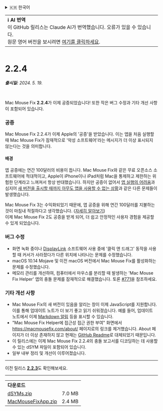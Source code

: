 <details>
<summary>🇰🇷 한국어</summary>

[🇬🇧 English (GitHub)](https://github.com/noah-nuebling/mac-mouse-fix/releases/tag/2.2.4)\
[🇦🇩 Català](https://redirect.macmousefix.com/?target=mmf-release&tag=2.2.4&locale=ca)\
[🇩🇪 Deutsch](https://redirect.macmousefix.com/?target=mmf-release&tag=2.2.4&locale=de)\
[🇪🇸 Español](https://redirect.macmousefix.com/?target=mmf-release&tag=2.2.4&locale=es)\
[🇫🇷 Français](https://redirect.macmousefix.com/?target=mmf-release&tag=2.2.4&locale=fr)\
[🇮🇩 Indonesia](https://redirect.macmousefix.com/?target=mmf-release&tag=2.2.4&locale=id)\
[🇮🇹 Italiano](https://redirect.macmousefix.com/?target=mmf-release&tag=2.2.4&locale=it)\
[🇭🇺 Magyar](https://redirect.macmousefix.com/?target=mmf-release&tag=2.2.4&locale=hu)\
[🇳🇱 Nederlands](https://redirect.macmousefix.com/?target=mmf-release&tag=2.2.4&locale=nl)\
[🇵🇱 Polski](https://redirect.macmousefix.com/?target=mmf-release&tag=2.2.4&locale=pl)\
[🇧🇷 Português (Brasil)](https://redirect.macmousefix.com/?target=mmf-release&tag=2.2.4&locale=pt-BR)\
[🇵🇹 Português (Portugal)](https://redirect.macmousefix.com/?target=mmf-release&tag=2.2.4&locale=pt-PT)\
[🇷🇴 Română](https://redirect.macmousefix.com/?target=mmf-release&tag=2.2.4&locale=ro)\
[🇸🇪 Svenska](https://redirect.macmousefix.com/?target=mmf-release&tag=2.2.4&locale=sv)\
[🇻🇳 Tiếng Việt](https://redirect.macmousefix.com/?target=mmf-release&tag=2.2.4&locale=vi)\
[🇹🇷 Türkçe](https://redirect.macmousefix.com/?target=mmf-release&tag=2.2.4&locale=tr)\
[🇨🇿 Čeština](https://redirect.macmousefix.com/?target=mmf-release&tag=2.2.4&locale=cs)\
[🇬🇷 Ελληνικά](https://redirect.macmousefix.com/?target=mmf-release&tag=2.2.4&locale=el)\
[🇷🇺 Русский](https://redirect.macmousefix.com/?target=mmf-release&tag=2.2.4&locale=ru)\
[🇺🇦 Українська](https://redirect.macmousefix.com/?target=mmf-release&tag=2.2.4&locale=uk)\
[🇮🇱 עברית](https://redirect.macmousefix.com/?target=mmf-release&tag=2.2.4&locale=he)\
[🇸🇦 العربية](https://redirect.macmousefix.com/?target=mmf-release&tag=2.2.4&locale=ar)\
[🇮🇳 हिन्दी](https://redirect.macmousefix.com/?target=mmf-release&tag=2.2.4&locale=hi)\
[🇹🇭 ไทย](https://redirect.macmousefix.com/?target=mmf-release&tag=2.2.4&locale=th)\
[🇨🇳 中文 (简体)](https://redirect.macmousefix.com/?target=mmf-release&tag=2.2.4&locale=zh-Hans)\
[🇨🇳 中文 (繁體)](https://redirect.macmousefix.com/?target=mmf-release&tag=2.2.4&locale=zh-Hant)\
[🇭🇰 中文（香港)](https://redirect.macmousefix.com/?target=mmf-release&tag=2.2.4&locale=zh-HK)\
[🇯🇵 日本語](https://redirect.macmousefix.com/?target=mmf-release&tag=2.2.4&locale=ja)\
**🇰🇷 한국어**\
[Help translate Mac Mouse Fix to different languages!](https://github.com/noah-nuebling/mac-mouse-fix/discussions/731)
</details>
<table align=><td>
<b>ℹ️ AI 번역</b><br>
이 GitHub 릴리스는 Claude AI가 번역했습니다. 오류가 있을 수 있습니다.<br>
원문 영어 버전을 보시려면 <a href="https://github.com/noah-nuebling/mac-mouse-fix/releases/tag/2.2.4">여기를 클릭하세요</a>.
</td></table>

<table></table>

# 2.2.4
***출시일:** 2024. 5. 19.*

<br>

Mac Mouse Fix **2.2.4**가 이제 공증되었습니다! 또한 작은 버그 수정과 기타 개선 사항이 포함되어 있습니다.

### **공증**

Mac Mouse Fix 2.2.4가 이제 Apple의 '공증'을 받았습니다. 이는 앱을 처음 실행할 때 Mac Mouse Fix가 잠재적으로 '악성 소프트웨어'라는 메시지가 더 이상 표시되지 않는다는 것을 의미합니다.

#### 배경

앱 공증에는 연간 100달러의 비용이 듭니다. Mac Mouse Fix와 같은 무료 오픈소스 소프트웨어에 적대적이고, Apple이 iPhone이나 iPad처럼 Mac을 통제하고 제한하는 위험한 단계라고 느껴져서 항상 반대했습니다. 하지만 공증이 없어서 [앱 실행의 어려움](https://github.com/noah-nuebling/mac-mouse-fix/discussions/114)과 심지어 [새 버전을 출시할 때까지 아무도 앱을 사용할 수 없는 상황](https://github.com/noah-nuebling/mac-mouse-fix/issues/95)과 같은 다른 문제들이 발생했습니다.

Mac Mouse Fix 3는 수익화되었기 때문에, 앱 공증을 위해 연간 100달러를 지불하는 것이 마침내 적절하다고 생각했습니다. ([자세히 알아보기](https://redirect.macmousefix.com/?target=mmf-release&tag=3.0.0&locale=ko)) \
이제 Mac Mouse Fix 2도 공증을 받게 되어, 더 쉽고 안정적인 사용자 경험을 제공할 수 있게 되었습니다.

### **버그 수정**

- 화면 녹화 중이나 [DisplayLink](https://www.synaptics.com/products/displaylink-graphics) 소프트웨어 사용 중에 '클릭 앤 드래그' 동작을 사용할 때 커서가 사라졌다가 다른 위치에 나타나는 문제를 수정했습니다.
- macOS 10.14 Mojave 및 이전 macOS 버전에서 Mac Mouse Fix를 활성화하는 문제를 수정했습니다.
- 메모리 관리를 개선하여, 컴퓨터에서 마우스를 분리할 때 발생하는 'Mac Mouse Fix Helper' 앱의 충돌 문제를 잠재적으로 해결했습니다. 토론 [#771](https://github.com/noah-nuebling/mac-mouse-fix/discussions/771)을 참조하세요.

### **기타 개선 사항**

- Mac Mouse Fix의 새 버전이 있음을 알리는 창이 이제 JavaScript를 지원합니다. 이를 통해 업데이트 노트가 더 보기 좋고 읽기 쉬워졌습니다. 예를 들어, 업데이트 노트에서 이제 [Markdown 알림](https://github.com/orgs/community/discussions/16925) 등을 표시할 수 있습니다.
- "Mac Mouse Fix Helper에 접근성 접근 권한 부여" 화면에서 https://macmousefix.com/about/ 페이지로의 링크를 제거했습니다. About 페이지가 더 이상 존재하지 않고 현재는 [GitHub Readme](https://github.com/noah-nuebling/mac-mouse-fix)로 대체되었기 때문입니다.
- 이 릴리스에는 이제 Mac Mouse Fix 2.2.4의 충돌 보고서를 디코딩하는 데 사용할 수 있는 dSYM 파일이 포함되어 있습니다.
- 일부 내부 정리 및 개선이 이루어졌습니다.

---

이전 릴리스 [**2.2.3**](https://redirect.macmousefix.com/?target=mmf-release&tag=2.2.3&locale=ko)도 확인해보세요.

---

<table align="start">
<tr>
    <td colspan=2>
        <b>다운로드</b>
    </td>
</tr>
<tr>
    <td><a href="https://github.com/noah-nuebling/mac-mouse-fix/releases/download/2.2.4/dSYMs.zip">dSYMs.zip</a></td>
    <td>7.0 MB</td>
</tr>
<tr>
    <td><a href="https://github.com/noah-nuebling/mac-mouse-fix/releases/download/2.2.4/MacMouseFixApp.zip">MacMouseFixApp.zip</a></td>
    <td>2.4 MB</td>
</tr>
</table>